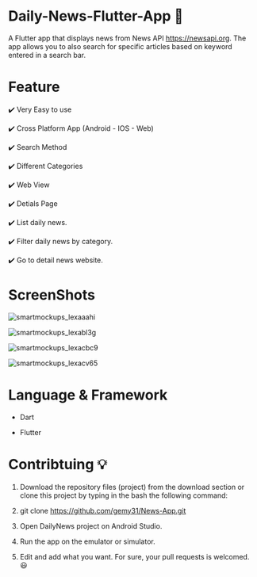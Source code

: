 # Daily-News-Flutter-App 📰

A Flutter app that displays news from News API https://newsapi.org. The app allows you to also search for specific articles based on keyword entered in a search bar.

# Feature
 
✔️ Very Easy to use
 
✔️ Cross Platform App (Android - IOS - Web)
 
✔️ Search Method
 
✔️ Different Categories
 
✔️ Web View
 
✔️ Detials Page

✔️ List daily news.
 
✔️ Filter daily news by category.
 
✔️ Go to detail news website.

# ScreenShots

![smartmockups_lexaaahi](https://user-images.githubusercontent.com/31873806/223225679-e8e26a3d-85e6-4563-b299-dcacf7e0f4e5.jpg)

![smartmockups_lexabl3g](https://user-images.githubusercontent.com/31873806/223225732-ed0618f2-b60b-4ece-b257-9d4d138288f6.jpg)

![smartmockups_lexacbc9](https://user-images.githubusercontent.com/31873806/223225798-03288f99-581f-4451-9a0b-015a45763741.jpg)

![smartmockups_lexacv65](https://user-images.githubusercontent.com/31873806/223225849-be8f1670-b0ac-4e21-a06b-7ac06e02dd4b.jpg)

# Language & Framework

* Dart

* Flutter

# Contribtuing 💡

1. Download the repository files (project) from the download section or clone this project by typing in the bash the following command:

2. git clone https://github.com/gemy31/News-App.git

3. Open DailyNews project on Android Studio.

4. Run the app on the emulator or simulator.

5. Edit and add what you want. For sure, your pull requests is welcomed. 😃
